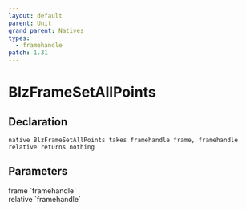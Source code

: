 ```yaml
---
layout: default
parent: Unit
grand_parent: Natives
types:
  - framehandle
patch: 1.31
---
```


# BlzFrameSetAllPoints

## Declaration

```
native BlzFrameSetAllPoints takes framehandle frame, framehandle relative returns nothing
```

## Parameters
<dl>
  <dt>frame `framehandle`</dt>
  <dd></dd>

  <dt>relative `framehandle`</dt>
  <dd></dd>
</dl>